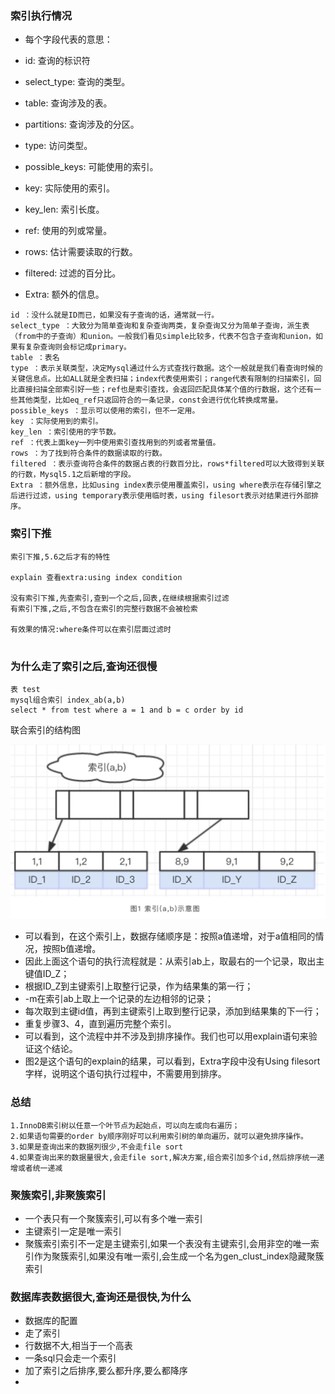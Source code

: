 ### 索引执行情况

- 每个字段代表的意思：

- id: 查询的标识符
- select_type: 查询的类型。
- table: 查询涉及的表。
- partitions: 查询涉及的分区。
- type: 访问类型。
- possible_keys: 可能使用的索引。
- key: 实际使用的索引。
- key_len: 索引长度。
- ref: 使用的列或常量。
- rows: 估计需要读取的行数。
- filtered: 过滤的百分比。
- Extra: 额外的信息。

```text
id ：没什么就是ID而已，如果没有子查询的话，通常就一行。
select_type ：大致分为简单查询和复杂查询两类，复杂查询又分为简单子查询，派生表（from中的子查询）和union。一般我们看见simple比较多，代表不包含子查询和union，如果有复杂查询则会标记成primary。
table ：表名
type ：表示关联类型，决定Mysql通过什么方式查找行数据。这个一般就是我们看查询时候的关键信息点。比如ALL就是全表扫描；index代表使用索引；range代表有限制的扫描索引，回比直接扫描全部索引好一些；ref也是索引查找，会返回匹配具体某个值的行数据，这个还有一些其他类型，比如eq_ref只返回符合的一条记录，const会进行优化转换成常量。
possible_keys ：显示可以使用的索引，但不一定用。
key ：实际使用到的索引。
key_len ：索引使用的字节数。
ref ：代表上面key一列中使用索引查找用到的列或者常量值。
rows ：为了找到符合条件的数据读取的行数。
filtered ：表示查询符合条件的数据占表的行数百分比，rows*filtered可以大致得到关联的行数，Mysql5.1之后新增的字段。
Extra ：额外信息，比如using index表示使用覆盖索引，using where表示在存储引擎之后进行过滤，using temporary表示使用临时表，using filesort表示对结果进行外部排序。
```


### 索引下推
```text
索引下推,5.6之后才有的特性

explain 查看extra:using index condition

没有索引下推,先查索引,查到一个之后,回表,在继续根据索引过滤
有索引下推,之后,不包含在索引的完整行数据不会被检索

有效果的情况:where条件可以在索引层面过滤时


```


### 为什么走了索引之后,查询还很慢

```text
表 test
mysql组合索引 index_ab(a,b)
select * from test where a = 1 and b = c order by id  
```

联合索引的结构图

![示例图片](./WX20241101-015027@2x.png "图片标题")


- 可以看到，在这个索引上，数据存储顺序是：按照a值递增，对于a值相同的情况，按照b值递增。
- 因此上面这个语句的执行流程就是：从索引ab上，取最右的一个记录，取出主键值ID_Z；
- 根据ID_Z到主键索引上取整行记录，作为结果集的第一行；  
- -m在索引ab上取上一个记录的左边相邻的记录；
- 每次取到主键id值，再到主键索引上取到整行记录，添加到结果集的下一行；
- 重复步骤3、4，直到遍历完整个索引。
- 可以看到，这个流程中并不涉及到排序操作。我们也可以用explain语句来验证这个结论。
- 图2是这个语句的explain的结果，可以看到，Extra字段中没有Using filesort字样，说明这个语句执行过程中，不需要用到排序。

### 总结

```text
1.InnoDB索引树以任意一个叶节点为起始点，可以向左或向右遍历；
2.如果语句需要的order by顺序刚好可以利用索引树的单向遍历，就可以避免排序操作。
3.如果是查询出来的数据列很少,不会走file sort
4.如果查询出来的数据量很大,会走file sort,解决方案,组合索引加多个id,然后排序统一递增或者统一递减
```

### 聚簇索引,非聚簇索引

- 一个表只有一个聚簇索引,可以有多个唯一索引
- 主键索引一定是唯一索引
- 聚簇索引索引不一定是主键索引,如果一个表没有主键索引,会用非空的唯一索引作为聚簇索引,如果没有唯一索引,会生成一个名为gen_clust_index隐藏聚簇索引

### 数据库表数据很大,查询还是很快,为什么

- 数据库的配置
- 走了索引
- 行数据不大,相当于一个高表
- 一条sql只会走一个索引
- 加了索引之后排序,要么都升序,要么都降序
- 